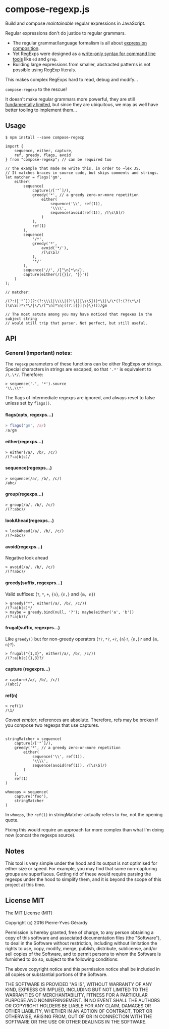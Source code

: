 

# compose-regexp.js

Build and compose *maintainable* regular expressions in JavaScript. 

Regular expressions don't do justice to regular grammars.

- The regular grammar/language formalism is all about [expression composition](https://en.wikipedia.org/w/index.php?title=Regular_language&oldid=748009543#Formal_definition).
- Yet RegExps were designed as a [write-only syntax for command line tools](https://en.wikipedia.org/w/index.php?title=Regular_expression&oldid=762174774#History) like `ed` and `grep`.
- Building large expressions from smaller, abstracted patterns is not possible using RegExp literals.

This makes complex RegExps hard to read, debug and modify... 

`compose-regexp` to the rescue!

It doesn't make regular grammars more powerful, they are still [fundamentally limited](https://en.wikipedia.org/w/index.php?title=Chomsky_hierarchy&oldid=762040114#The_hierarchy), but since they are ubiquitous, we may as well have better tooling to implement them...

## Usage

```Shell
$ npm install --save compose-regexp
```

```JS
import {
    sequence, either, capture,
    ref, greedy, flags, avoid
} from "compose-regexp"; // can be required too

// the example that made me write this, in order to ~lex JS.
// It matches braces in source code, but skips comments and strings.
let matcher = flags('gm',
    either(
        sequence(
            capture(/['"`]/),
            greedy('*', // a greedy zero-or-more repetition
                either(
                    sequence('\\', ref(1)),
                    '\\\\',
                    sequence(avoid(ref(1)), /[\s\S]/)
                )
            ),
            ref(1)
        ),
        sequence(
            '/*',
            greedy('*',
                avoid('*/'),
                /[\s\S]/
            ),
            '*/'
        ),
        sequence('//', /[^\n]*\n/),
        capture(either(/[{}]/, '}}'))
    )
);

// matcher:

/(?:(['"`])(?:(?:\\\1|\\\\|(?!\1)[\s\S]))*\1|\/\*(?:(?!\*\/)[\s\S])*\*\/|\/\/[^\n]*\n|((?:[{}]|\}\})))/gm

// The most astute among you may have noticed that regexes in the subject string
// would still trip that parser. Not perfect, but still useful.
```

## API

### General (important) notes:

The `regexp` parameters of these functions can be either RegExps or strings.
Special characters in strings are escaped, so that `'.*'` is equivalent to `/\.\*/`.
Therefore:

```JS
> sequence('.', '*').source
'\\.\\*'
```

The flags of intermediate regexps are ignored, and always reset to false unless set by `flags()`.

#### flags(opts, regexps...)

```JavaScript
> flags('gm', /a/)
/a/gm
```

#### either(regexps...) 

```JS
> either(/a/, /b/, /c/)
/(?:a|b|c)/
```

#### sequence(regexps...) 

```JS
> sequence(/a/, /b/, /c/)
/abc/
```

#### group(regexps...)

```JS
> group(/a/, /b/, /c/)
/(?:abc)/
```

#### lookAhead(regexps...) 

```JS
> lookAhead(/a/, /b/, /c/)
/(?=abc)/
```

#### avoid(regexps...) 

Negative look ahead

```JS
> avoid(/a/, /b/, /c/)
/(?!abc)/
```

#### greedy(suffix, regexprs...) 

Valid suffixes: (`?`, `*`, `+`, `{n}`, `{n,}` and `{m, n}`)

```JS
> greedy("*", either(/a/, /b/, /c/))
/(?:a|b|c)*/
> maybe = greedy.bind(null, '?'); maybe(either('a', 'b'))
/(?:a|b)?/
```

#### frugal(suffix, regexprs...) 

Like `greedy()` but for non-greedy operators (`??`, `*?`, `+?`, `{n}?`, `{n,}?` and `{m, n}?`).

```JS
> frugal("{1,3}", either(/a/, /b/, /c/))
/(?:a|b|c){1,3}?/
```

#### capture (regexprs...)

```JS
> capture(/a/, /b/, /c/)
/(abc)/
```

#### ref(n) 

```JS
> ref(1)
/\1/
```

*Caveat emptor*, references are absolute. Therefore, refs may be broken if you compose two regexps that use captures.

```JS

stringMatcher = sequence(
    capture(/['"`]/),
    greedy('*', // a greedy zero-or-more repetition
        either(
            sequence('\\', ref(1)),
            '\\\\',
            sequence(avoid(ref(1)), /[\s\S]/)
        )
    ),
    ref(1)
)

whooops = sequence(
    capture('foo'),
    stringMatcher
)
```

In `whoops`, the `ref(1)` in stringMatcher actually refers to `foo`, not the opening quote.

Fixing this would require an approach far more complex than what I'm doing now (concat the regexps source).

## Notes

This tool is very simple under the hood and its output is not optimised for either size or speed. For example, you may find that some non-capturing groups are superfluous. Getting rid of these would require parsing the regexps under the hood to simplify them, and it is beyond the scope of this project at this time.

## License MIT

The MIT License (MIT)

Copyright (c) 2016 Pierre-Yves Gérardy

Permission is hereby granted, free of charge, to any person obtaining a copy
of this software and associated documentation files (the "Software"), to deal
in the Software without restriction, including without limitation the rights
to use, copy, modify, merge, publish, distribute, sublicense, and/or sell
copies of the Software, and to permit persons to whom the Software is
furnished to do so, subject to the following conditions:

The above copyright notice and this permission notice shall be included in
all copies or substantial portions of the Software.

THE SOFTWARE IS PROVIDED "AS IS", WITHOUT WARRANTY OF ANY KIND, EXPRESS OR
IMPLIED, INCLUDING BUT NOT LIMITED TO THE WARRANTIES OF MERCHANTABILITY,
FITNESS FOR A PARTICULAR PURPOSE AND NONINFRINGEMENT. IN NO EVENT SHALL THE
AUTHORS OR COPYRIGHT HOLDERS BE LIABLE FOR ANY CLAIM, DAMAGES OR OTHER
LIABILITY, WHETHER IN AN ACTION OF CONTRACT, TORT OR OTHERWISE, ARISING FROM,
OUT OF OR IN CONNECTION WITH THE SOFTWARE OR THE USE OR OTHER DEALINGS IN
THE SOFTWARE.

